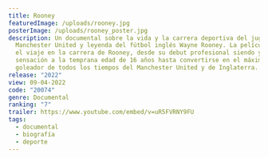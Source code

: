```yaml
---
title: Rooney
featuredImage: /uploads/rooney.jpg
posterImage: /uploads/rooney_poster.jpg
description: Un documental sobre la vida y la carrera deportiva del jugador del
  Manchester United y leyenda del fútbol inglés Wayne Rooney. La película sigue
  el viaje en la carrera de Rooney, desde su debut profesional siendo ya una
  sensación a la temprana edad de 16 años hasta convertirse en el máximo
  goleador de todos los tiempos del Manchester United y de Inglaterra.
release: "2022"
view: 09-04-2022
code: "20074"
genre: Documental
ranking: "7"
trailer: https://www.youtube.com/embed/v=uR5FVRNY9FU
tags:
  - documental
  - biografía
  - deporte
---
```

